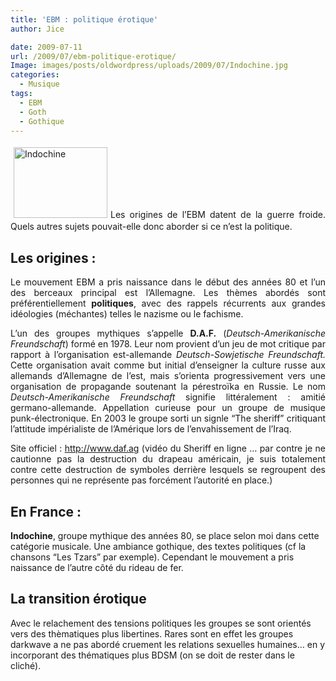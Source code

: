 ```yaml
---
title: 'EBM : politique érotique'
author: Jice

date: 2009-07-11
url: /2009/07/ebm-politique-erotique/
Image: images/posts/oldwordpress/uploads/2009/07/Indochine.jpg
categories:
  - Musique
tags:
  - EBM
  - Goth
  - Gothique
---
```

<p align="justify">
  <a href="images/posts/oldwordpress/uploads/2009/07/Indochine.jpg"><img class="alignleft size-full wp-image-652" style="margin: 5px;" title="Indochine" src="/images/posts/oldwordpress/uploads/2009/07/Indochine.jpg" alt="Indochine" width="150" height="113" ></a>Les origines de l&#8217;EBM datent de la guerre froide. Quels autres sujets pouvait-elle donc aborder si ce n&#8217;est la politique.
</p>

## Les origines :

<p align="justify">
  Le mouvement EBM a pris naissance dans le début des années 80 et l&#8217;un des berceaux principal est l&#8217;Allemagne. Les thèmes abordés sont préférentiellement <strong>politiques</strong>, avec des rappels récurrents aux grandes idéologies (méchantes) telles le nazisme ou le fachisme.<!--more-->
</p>

<p align="justify">
  L&#8217;un des groupes mythiques s&#8217;appelle <strong>D.A.F.</strong> (<em>Deutsch-Amerikanische Freundschaft</em>) formé en 1978. Leur nom provient d&#8217;un jeu de mot critique par rapport à l&#8217;organisation est-allemande <em>Deutsch-Sowjetische Freundschaft.</em> Cette organisation avait comme but initial d&#8217;enseigner la culture russe aux allemands d&#8217;Allemagne de l&#8217;est, mais s&#8217;orienta progressivement vers une organisation de propagande soutenant la pérestroïka en Russie. Le nom <em>Deutsch-Amerikanische Freundschaft </em>signifie littéralement : amitié germano-allemande. Appellation curieuse pour un groupe de musique punk-électronique. En 2003 le groupe sorti un signle &#8220;The sheriff&#8221; critiquant l&#8217;attitude impérialiste de l&#8217;Amérique lors de l&#8217;envahissement de l&#8217;Iraq.
</p>

<p align="justify">
  Site officiel : <a title="DAF" href="http://www.daf.ag" target="_blank">http://www.daf.ag</a> (vidéo du Sheriff en ligne &#8230; par contre je ne cautionne pas la destruction du drapeau américain, je suis totalement contre cette destruction de symboles derrière lesquels se regroupent des personnes qui ne représente pas forcément l&#8217;autorité en place.)
</p>

## En France :

**Indochine**, groupe mythique des années 80, se place selon moi dans cette catégorie musicale. Une ambiance gothique, des textes politiques (cf la chansons &#8220;Les Tzars&#8221; par exemple). Cependant le mouvement a pris naissance de l&#8217;autre côté du rideau de fer.

## La transition érotique

Avec le relachement des tensions politiques les groupes se sont orientés vers des thèmatiques plus libertines. Rares sont en effet les groupes darkwave a ne pas abordé cruement les relations sexuelles humaines&#8230; en y incorporant des thématiques plus BDSM (on se doit de rester dans le cliché).

